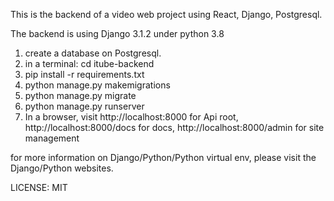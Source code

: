 This is the backend of a video web project using React, Django, Postgresql.

The backend is using Django 3.1.2 under python 3.8

1. create a database on Postgresql.
2. in a terminal: cd itube-backend
3. pip install -r requirements.txt
4. python manage.py makemigrations
5. python manage.py migrate                                          
6. python manage.py runserver
7. In a browser, visit
    http://localhost:8000 for Api root,
    http://localhost:8000/docs for docs,
    http://localhost:8000/admin for site management

for more information on Django/Python/Python virtual env, please visit 
the Django/Python websites. 

LICENSE: MIT
